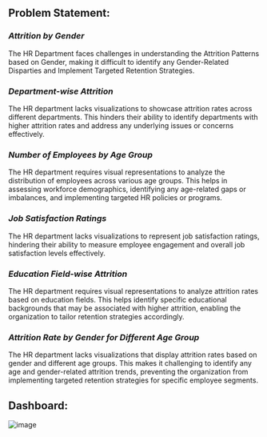 ## Problem Statement:
 ### _Attrition by Gender_
   The HR Department faces challenges in understanding the Attrition Patterns based on Gender, making it difficult to identify any Gender-Related Disparties and Implement Targeted Retention Strategies.
 ### _Department-wise Attrition_
   The HR department lacks visualizations to showcase attrition rates across different departments. This hinders their ability to identify departments with higher attrition rates and address any underlying issues or concerns effectively.
 ### _Number of Employees by Age Group_
   The HR department requires visual representations to analyze the distribution of employees across various age groups. This helps in assessing workforce demographics, identifying any age-related gaps or imbalances, and implementing targeted HR policies or programs.
 ### _Job Satisfaction Ratings_
   The HR department lacks visualizations to represent job satisfaction ratings, hindering their ability to measure employee engagement and overall job satisfaction levels effectively.
 ### _Education Field-wise Attrition_
   The HR department requires visual representations to analyze attrition rates based on education fields. This helps identify specific educational backgrounds that may be associated with higher attrition, enabling the organization to tailor retention strategies accordingly.
 ### _Attrition Rate by Gender for Different Age Group_
   The HR department lacks visualizations that display attrition rates based on gender and different age groups. This makes it challenging to identify any age and gender-related attrition trends, preventing the organization from implementing targeted retention strategies for specific employee segments.
## Dashboard:

![image](https://github.com/shridhar1504/Power-BI-Visualization-Project/assets/113985416/1d7c736f-c6b2-440f-8372-f01686690a77)
